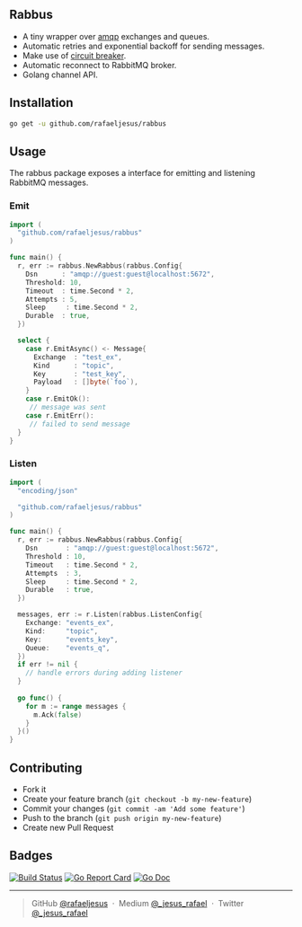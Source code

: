 ## Rabbus

* A tiny wrapper over [amqp](github.com/streadway/amqp) exchanges and queues.
* Automatic retries and exponential backoff for sending messages.
* Make use of [circuit breaker](github.com/rubyist/circuitbreaker).
* Automatic reconnect to RabbitMQ broker.
* Golang channel API.

## Installation
```bash
go get -u github.com/rafaeljesus/rabbus
```

## Usage
The rabbus package exposes a interface for emitting and listening RabbitMQ messages.

### Emit
```go
import (
  "github.com/rafaeljesus/rabbus"
)

func main() {
  r, err := rabbus.NewRabbus(rabbus.Config{
    Dsn      : "amqp://guest:guest@localhost:5672",
    Threshold: 10,
    Timeout  : time.Second * 2,
    Attempts : 5,
    Sleep     : time.Second * 2,
    Durable  : true,
  })

  select {
    case r.EmitAsync() <- Message{
      Exchange  : "test_ex",
      Kind      : "topic",
      Key       : "test_key",
      Payload   : []byte(`foo`),
    }
    case r.EmitOk():
     // message was sent
    case r.EmitErr():
     // failed to send message
  }
}
```

### Listen
```go
import (
  "encoding/json"

  "github.com/rafaeljesus/rabbus"
)

func main() {
  r, err := rabbus.NewRabbus(rabbus.Config{
    Dsn       : "amqp://guest:guest@localhost:5672",
    Threshold : 10,
    Timeout   : time.Second * 2,
    Attempts  : 3,
    Sleep     : time.Second * 2,
    Durable   : true,
  })

  messages, err := r.Listen(rabbus.ListenConfig{
    Exchange: "events_ex",
    Kind:     "topic",
    Key:      "events_key",
    Queue:    "events_q",
  })
  if err != nil {
    // handle errors during adding listener
  }
  
  go func() {
    for m := range messages {
      m.Ack(false)
    }
  }()
}
```

## Contributing
- Fork it
- Create your feature branch (`git checkout -b my-new-feature`)
- Commit your changes (`git commit -am 'Add some feature'`)
- Push to the branch (`git push origin my-new-feature`)
- Create new Pull Request

## Badges

[![Build Status](https://circleci.com/gh/rafaeljesus/rabbus.svg?style=svg)](https://circleci.com/gh/rafaeljesus/rabbus)
[![Go Report Card](https://goreportcard.com/badge/github.com/rafaeljesus/rabbus)](https://goreportcard.com/report/github.com/rafaeljesus/rabbus)
[![Go Doc](https://godoc.org/github.com/rafaeljesus/rabbus?status.svg)](https://godoc.org/github.com/rafaeljesus/rabbus)

---

> GitHub [@rafaeljesus](https://github.com/rafaeljesus) &nbsp;&middot;&nbsp;
> Medium [@_jesus_rafael](https://medium.com/@_jesus_rafael) &nbsp;&middot;&nbsp;
> Twitter [@_jesus_rafael](https://twitter.com/_jesus_rafael)
